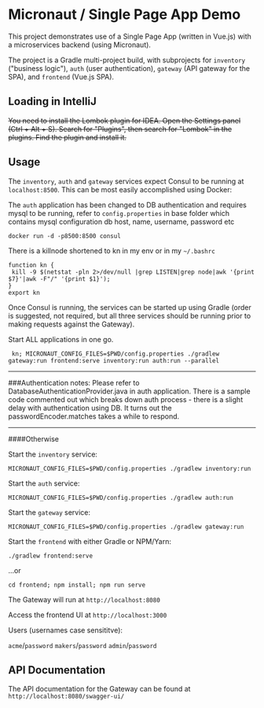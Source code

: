 # Micronaut / Single Page App Demo

This project demonstrates use of a Single Page App (written in Vue.js) with a microservices backend (using Micronaut).

The project is a Gradle multi-project build, with subprojects for `inventory` ("business logic"), `auth` (user authentication), `gateway` (API gateway for the SPA), and `frontend` (Vue.js SPA).

## Loading in IntelliJ

~~You need to install the Lombok plugin for IDEA. Open the Settings panel (Ctrl + Alt + S). Search for "Plugins", then search for "Lombok" in the plugins. Find the plugin and install it.~~


## Usage

The `inventory`, `auth` and `gateway` services expect Consul to be running at `localhost:8500`. This can be most easily accomplished using Docker:

The `auth` application has been changed to DB authentication and requires mysql to be running, refer to `config.properties` in base folder which contains mysql configuration db host, name, username, password etc 
```
docker run -d -p8500:8500 consul
```

There is a killnode shortened to kn in my env or in my `~/.bashrc`
```
function kn {
 kill -9 $(netstat -pln 2>/dev/null |grep LISTEN|grep node|awk '{print $7}'|awk -F"/" '{print $1}');
}
export kn
```





Once Consul is running, the services can be started up using Gradle (order is suggested, not required, but all three services should be running prior to making requests against the Gateway).

Start ALL applications in one go. 
```
 kn; MICRONAUT_CONFIG_FILES=$PWD/config.properties ./gradlew gateway:run frontend:serve inventory:run auth:run --parallel
```

---
###Authentication notes:
Please refer to DatabaseAuthenticationProvider.java in auth application. There is a sample code commented out which 
breaks down auth process - there is a slight delay with authentication using DB.
It turns out the passwordEncoder.matches takes a while to respond. 


---- 
####Otherwise

Start the `inventory` service:

```
MICRONAUT_CONFIG_FILES=$PWD/config.properties ./gradlew inventory:run
```

Start the `auth` service:

```
MICRONAUT_CONFIG_FILES=$PWD/config.properties ./gradlew auth:run
```

Start the `gateway` service:

```
MICRONAUT_CONFIG_FILES=$PWD/config.properties ./gradlew gateway:run
```

Start the `frontend` with either Gradle or NPM/Yarn:

```
./gradlew frontend:serve
```
...or
```
cd frontend; npm install; npm run serve
```

The Gateway will run at `http://localhost:8080`

Access the frontend UI at `http://localhost:3000`

Users (usernames case sensititve):

`acme`/`password`
`makers`/`password`
`admin`/`password`

## API Documentation

The API documentation for the Gateway can be found at `http://localhost:8080/swagger-ui/`
